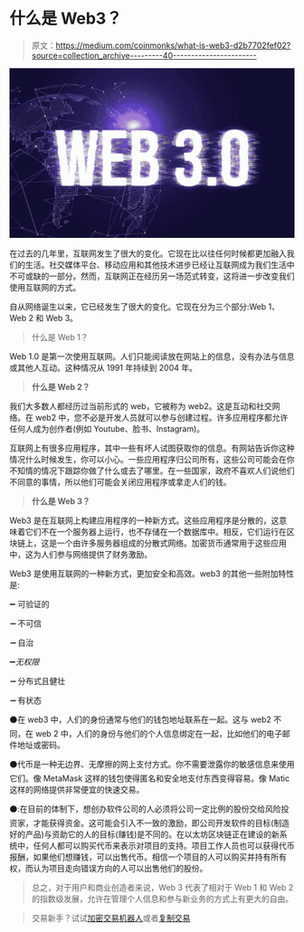 # 什么是 Web3？

> 原文：<https://medium.com/coinmonks/what-is-web3-d2b7702fef02?source=collection_archive---------40----------------------->

![](img/feb5334931f812156b416003192888dc.png)

在过去的几年里，互联网发生了很大的变化。它现在比以往任何时候都更加融入我们的生活。社交媒体平台、移动应用和其他技术进步已经让互联网成为我们生活中不可或缺的一部分。然而，互联网正在经历另一场范式转变，这将进一步改变我们使用互联网的方式。

自从网络诞生以来，它已经发生了很大的变化。它现在分为三个部分:Web 1、Web 2 和 Web 3。

> 什么是 Web 1？

Web 1.0 是第一次使用互联网。人们只能阅读放在网站上的信息，没有办法与信息或其他人互动。这种情况从 1991 年持续到 2004 年。

> **什么是 Web 2？**

我们大多数人都经历过当前形式的 web，它被称为 web2。这是互动和社交网络。在 web2 中，您不必是开发人员就可以参与创建过程。许多应用程序都允许任何人成为创作者(例如 Youtube、脸书、Instagram)。

互联网上有很多应用程序，其中一些有坏人试图获取你的信息。有网站告诉你这种情况什么时候发生，你可以小心。一些应用程序归公司所有，这些公司可能会在你不知情的情况下跟踪你做了什么或去了哪里。在一些国家，政府不喜欢人们说他们不同意的事情，所以他们可能会关闭应用程序或拿走人们的钱。

> **什么是 Web 3？**

Web3 是在互联网上构建应用程序的一种新方式。这些应用程序是分散的，这意味着它们不在一个服务器上运行，也不存储在一个数据库中。相反，它们运行在区块链上，这是一个由许多服务器组成的分散式网络。加密货币通常用于这些应用中，这为人们参与网络提供了财务激励。

Web3 是使用互联网的一种新方式，更加安全和高效。web3 的其他一些附加特性是:

➖ 可验证的

*➖* 不可信

*➖* 自治

➖*无权限*

*➖* 分布式且健壮

*➖* 有状态

⚫在 web3 中，人们的身份通常与他们的钱包地址联系在一起。这与 web2 不同，在 web 2 中，人们的身份与他们的个人信息绑定在一起，比如他们的电子邮件地址或密码。

⚫代币是一种无边界、无摩擦的网上支付方式。你不需要泄露你的敏感信息来使用它们。像 MetaMask 这样的钱包使得匿名和安全地支付东西变得容易。像 Matic 这样的网络提供非常便宜的快速交易。

⚫:在目前的体制下，想创办软件公司的人必须将公司一定比例的股份交给风险投资家，才能获得资金。这可能会引入不一致的激励，即公司开发软件的目标(制造好的产品)与资助它的人的目标(赚钱)是不同的。在以太坊区块链正在建设的新系统中，任何人都可以购买代币来表示对项目的支持。项目工作人员也可以获得代币报酬，如果他们想赚钱，可以出售代币。相信一个项目的人可以购买并持有所有权，而认为项目走向错误方向的人可以出售他们的股份。

> 总之，对于用户和商业创造者来说，Web 3 代表了相对于 Web 1 和 Web 2 的指数级发展，允许在管理个人信息和参与新业务的方式上有更大的自由。

> 交易新手？试试[加密交易机器人](/coinmonks/crypto-trading-bot-c2ffce8acb2a)或者[复制交易](/coinmonks/top-10-crypto-copy-trading-platforms-for-beginners-d0c37c7d698c)